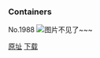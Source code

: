### Containers
No.1988
![图片不见了~~~](https://imgs.xkcd.com/comics/containers.png)

[原址](https://xkcd.com//1988) [下载](https://imgs.xkcd.com/comics/containers.png)

